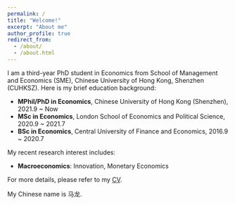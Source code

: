 ```yaml
---
permalink: /
title: "Welcome!"
excerpt: "About me"
author_profile: true
redirect_from: 
  - /about/
  - /about.html
---
```


I am a third-year PhD student in Economics from School of Management and Economics (SME), Chinese University of Hong Kong, Shenzhen (CUHKSZ). Here is my brief education background:

* **MPhil/PhD in Economics**, Chinese University of Hong Kong (Shenzhen), 2021.9 ~ Now
* **MSc in Economics**, London School of Economics and Political Science, 2020.9 ~ 2021.7 
* **BSc in Economics**, Central University of Finance and Economics, 2016.9 ~ 2020.7 

My recent research interest includes:
* **Macroeconomics**: Innovation, Monetary Economics

For more details, please refer to my [CV](../assets/CV（2023V1）.pdf).

My Chinese name is 马龙.
